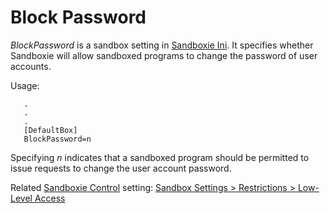 # Block Password

_BlockPassword_ is a sandbox setting in [Sandboxie Ini](SandboxieIni). It specifies whether Sandboxie will allow sandboxed programs to change the password of user accounts.

Usage:

```
   .
   .
   .
   [DefaultBox]
   BlockPassword=n
```

Specifying _n_ indicates that a sandboxed program should be permitted to issue requests to change the user account password.

Related [Sandboxie Control](SandboxieControl) setting: [Sandbox Settings > Restrictions > Low-Level Access](RestrictionsSettings#lowlevel)

